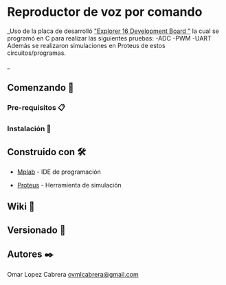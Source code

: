 # Reproductor de voz por comando

_Uso de la placa de desarrolló ["Explorer 16 Development Board "](https://www.microchip.com/Developmenttools/ProductDetails/DM240001) la cual se programó en C para realizar las siguientes pruebas:
-ADC
-PWM
-UART
Además se realizaron simulaciones en Proteus de estos circuitos/programas.

_

## Comenzando 🚀




### Pre-requisitos 📋



### Instalación 🔧



## Construido con 🛠️

* [Mplab](https://www.microchip.com/mplab/mplab-x-ide) - IDE de programación 

* [Proteus](https://www.labcenter.com/) - Herramienta de simulación

## Wiki 📖



## Versionado 📌



## Autores ✒️

Omar Lopez Cabrera    ovmlcabrera@gmail.com
